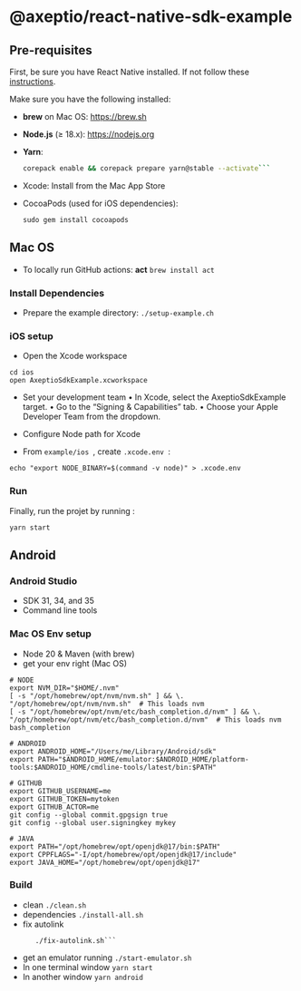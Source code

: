 # @axeptio/react-native-sdk-example

## Pre-requisites

First, be sure you have React Native installed. If not follow these [instructions](https://reactnative.dev/docs/set-up-your-environment).

Make sure you have the following installed:

- **brew** on Mac OS: https://brew.sh
- **Node.js** (≥ 18.x): https://nodejs.org
- **Yarn**:
  ```bash
  corepack enable && corepack prepare yarn@stable --activate```

- Xcode: Install from the Mac App Store
- CocoaPods (used for iOS dependencies):

  ```sudo gem install cocoapods```

## Mac OS

- To locally run GitHub actions: **act** ```brew install act```

### Install Dependencies

- Prepare the example directory: ```./setup-example.ch```

### iOS setup

- Open the Xcode workspace
 ```
cd ios
open AxeptioSdkExample.xcworkspace
 ```

- Set your development team
	•	In Xcode, select the AxeptioSdkExample target.
	•	Go to the “Signing & Capabilities” tab.
	•	Choose your Apple Developer Team from the dropdown.

- Configure Node path for Xcode

- From  ```example/ios ```, create  ```.xcode.env ```:

 ```echo "export NODE_BINARY=$(command -v node)" > .xcode.env ```

### Run

Finally, run the projet by running :
```shell
yarn start
```

## Android

### Android Studio

- SDK 31, 34, and 35
- Command line tools

### Mac OS Env setup

- Node 20 & Maven (with brew)
- get your env right (Mac OS)

```
# NODE
export NVM_DIR="$HOME/.nvm"
[ -s "/opt/homebrew/opt/nvm/nvm.sh" ] && \. "/opt/homebrew/opt/nvm/nvm.sh"  # This loads nvm
[ -s "/opt/homebrew/opt/nvm/etc/bash_completion.d/nvm" ] && \. "/opt/homebrew/opt/nvm/etc/bash_completion.d/nvm"  # This loads nvm bash_completion

# ANDROID
export ANDROID_HOME="/Users/me/Library/Android/sdk"
export PATH="$ANDROID_HOME/emulator:$ANDROID_HOME/platform-tools:$ANDROID_HOME/cmdline-tools/latest/bin:$PATH"

# GITHUB
export GITHUB_USERNAME=me
export GITHUB_TOKEN=mytoken
export GITHUB_ACTOR=me
git config --global commit.gpgsign true
git config --global user.signingkey mykey

# JAVA
export PATH="/opt/homebrew/opt/openjdk@17/bin:$PATH"
export CPPFLAGS="-I/opt/homebrew/opt/openjdk@17/include"
export JAVA_HOME="/opt/homebrew/opt/openjdk@17"
```

### Build

- clean ```./clean.sh```
- dependencies ```./install-all.sh```
- fix autolink
  ```cd example
     ./fix-autolink.sh```
- get an emulator running  ```./start-emulator.sh ```
- In one terminal window ```yarn start```
- In another window ```yarn android```
